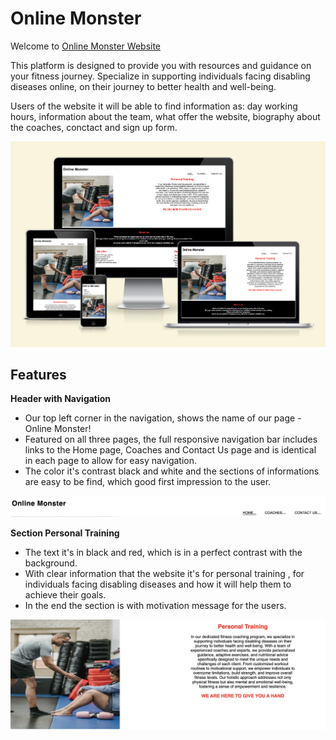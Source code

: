 # Online Monster
Welcome to [Online Monster Website](https://ivost98.github.io/fitness1/)

 This platform is designed to provide you with resources and guidance on your fitness journey. Specialize in supporting individuals facing disabling diseases online, on their journey to better health and well-being.
 
  Users of the website it will be able to find information as: day working hours, information about the team, what offer the website, biography about the coaches, conctact and sign up form.
  
  ![Responsive Screenshot](assets/images/screenshot.png)

  ## Features
**Header with Navigation**

* Our top left corner in the navigation, shows the name of our page - Online Monster!
* Featured on all three pages, the full responsive navigation bar includes links to the Home page, Coaches and Contact Us page and is identical in each page to allow for easy navigation.
* The color it's contrast black and white and the sections of informations are easy to be find, which good first impression
to the user.

![Navigation Screenshot](assets/images/navigation.png)

**Section Personal Training**

* The text it's in black and red, which is in a perfect contrast with the background.
* With clear information that the website it's for personal training , for individuals facing disabling diseases and how it will help them to achieve their goals.
* In the end the section is with motivation message for the users.

![First Section Screenshot](assets/images/firstsection.png)
